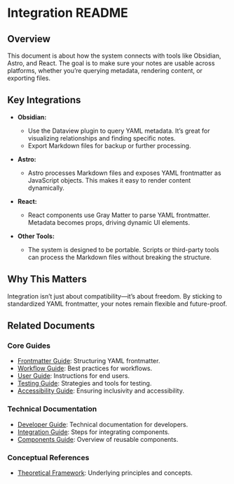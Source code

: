 # Integration README

## Overview

This document is about how the system connects with tools like Obsidian, Astro, and React. The goal is to make sure your notes are usable across platforms, whether you’re querying metadata, rendering content, or exporting files.

## Key Integrations

- **Obsidian:**
  - Use the Dataview plugin to query YAML metadata. It’s great for visualizing relationships and finding specific notes.
  - Export Markdown files for backup or further processing.

- **Astro:**
  - Astro processes Markdown files and exposes YAML frontmatter as JavaScript objects. This makes it easy to render content dynamically.

- **React:**
  - React components use Gray Matter to parse YAML frontmatter. Metadata becomes props, driving dynamic UI elements.

- **Other Tools:**
  - The system is designed to be portable. Scripts or third-party tools can process the Markdown files without breaking the structure.

## Why This Matters

Integration isn’t just about compatibility—it’s about freedom. By sticking to standardized YAML frontmatter, your notes remain flexible and future-proof.

## Related Documents

### Core Guides
- [Frontmatter Guide](README^Frontmatter.md): Structuring YAML frontmatter.
- [Workflow Guide](README^Workflow.md): Best practices for workflows.
- [User Guide](README^User_Guide.md): Instructions for end users.
- [Testing Guide](README^Testing_Guide.md): Strategies and tools for testing.
- [Accessibility Guide](README^Accessibility_Guide.md): Ensuring inclusivity and accessibility.

### Technical Documentation
- [Developer Guide](README^Developer_Guide.md): Technical documentation for developers.
- [Integration Guide](README^Integration.md): Steps for integrating components.
- [Components Guide](README^Components.md): Overview of reusable components.

### Conceptual References
- [Theoretical Framework](README^Theoretical_Framework.md): Underlying principles and concepts.
